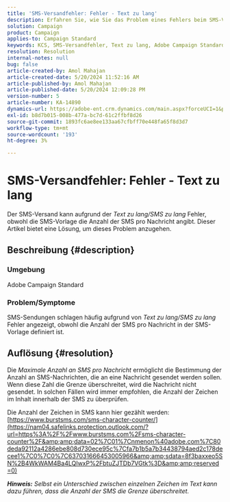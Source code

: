 ```yaml
---
title: 'SMS-Versandfehler: Fehler - Text zu lang'
description: Erfahren Sie, wie Sie das Problem eines Fehlers beim SMS-Versand in der Adobe Campaign Standard beheben können.
solution: Campaign
product: Campaign
applies-to: Campaign Standard
keywords: KCS, SMS-Versandfehler, Text zu lang, Adobe Campaign Standard, ACS, Fehler
resolution: Resolution
internal-notes: null
bug: false
article-created-by: Amol Mahajan
article-created-date: 5/20/2024 11:52:16 AM
article-published-by: Amol Mahajan
article-published-date: 5/20/2024 12:09:28 PM
version-number: 5
article-number: KA-14890
dynamics-url: https://adobe-ent.crm.dynamics.com/main.aspx?forceUCI=1&pagetype=entityrecord&etn=knowledgearticle&id=4f165063-9f16-ef11-9f89-002248092444
exl-id: b8d7b015-008b-477a-bc7d-61c2ffbf8d26
source-git-commit: 1893fc6ae8ee133aa67cfbff70e448fa65f8d3d7
workflow-type: tm+mt
source-wordcount: '193'
ht-degree: 3%

---
```


# SMS-Versandfehler: Fehler - Text zu lang


Der SMS-Versand kann aufgrund der *Text zu lang/SMS zu lang* Fehler, obwohl die SMS-Vorlage die Anzahl der SMS pro Nachricht angibt. Dieser Artikel bietet eine Lösung, um dieses Problem anzugehen.

## Beschreibung {#description}


### Umgebung

Adobe Campaign Standard



### Problem/Symptome

SMS-Sendungen schlagen häufig aufgrund von *Text zu lang/SMS zu lang* Fehler angezeigt, obwohl die Anzahl der SMS pro Nachricht in der SMS-Vorlage definiert ist.


## Auflösung {#resolution}


Die *Maximale Anzahl an SMS pro Nachricht* ermöglicht die Bestimmung der Anzahl an SMS-Nachrichten, die an eine Nachricht gesendet werden sollen. Wenn diese Zahl die Grenze überschreitet, wird die Nachricht nicht gesendet. In solchen Fällen wird immer empfohlen, die Anzahl der Zeichen im Inhalt innerhalb der SMS zu überprüfen.

Die Anzahl der Zeichen in SMS kann hier gezählt werden: [https://www.burstsms.com/sms-character-counter/](https://nam04.safelinks.protection.outlook.com/?url=https%3A%2F%2Fwww.burstsms.com%2Fsms-character-counter%2F&amp;amp;data=02%7C01%7Cnmenon%40adobe.com%7C80deda92112a4286ebe808d730ece95c%7Cfa7b1b5a7b34438794aed2c178decee1%7C0%7C0%7C637031666453005966&amp;amp;sdata=8f3baxxeo5SN%2B4WkWAM4Ba4LQIwxP%2FbtuZJTDb7VGtk%3D&amp;amp;reserved=0)



<b>*Hinweis:</b> Selbst ein Unterschied zwischen einzelnen Zeichen im Text kann dazu führen, dass die Anzahl der SMS die Grenze überschreitet.*
